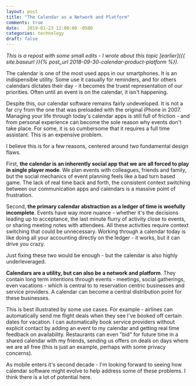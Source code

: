 ```yaml
---
layout: post
title: "The Calendar as a Network and Platform"
comments: true
date:   2019-01-23 12:00:00 -0500
categories: technology
draft: false
---
```


_This is a repost with some small edits - I wrote about this topic [earlier]({{ site.baseurl }}{% post_url 2018-09-30-calendar-product-platform %})._

The calendar is one of the most used apps in our smartphones. It is an indispensible utility. Some use it casually for reminders, and for others calendars dictates their day - it becomes the truest representation of our priorities. Often until an event is on the calendar, it isn't happening.

Despite this, our calendar software remains fairly undeveloped. It is not a far cry from the one that was preloaded with the original iPhone in 2007. Managing your life through today's calendar apps is still full of friction - and from personal experience can become the sole reason why events don't take place. For some, it is so cumbersome that it requires a full time assistant. This is an expensive problem.

I believe this is for a few reasons, centered around two fundamental design flaws.

First, **the calendar is an inherently social app that we are all forced to play in single player mode**. We plan events with colleagues, friends and family, but the social mechanics of event planning feels like a bad turn based game. The lack of real time back and forth, the consistent context switching between our communication apps and calendars is a massive point of frustration.

Second, **the primary calendar abstraction as a ledger of time is woefully incomplete**. Events have way more nuance - whether it's the decisions leading up to acceptance, the last minute flurry of activity close to events, or sharing meeting notes with attendees. All these activities require context switching that could be unnecessary. Working through a calendar today is like doing all your accounting directly on the ledger - it works, but it can drive you crazy.

Just fixing these two would be enough - but the calendar is also highly underleveraged. 

**Calendars are a utility, but can also be a network and platform**. They contain long term intentions through events - meetings, social gatherings, even vacations - which is central to to reservation centric businesses and service providers. A calendar can become a central distribution point for these businesses.

This is best illustrated by some use cases. For example - airlines can automatically send me flight deals when they see I've booked off certain dates for vacation. I can automatically book service providers without explicit contact by adding an event to my calendar and getting real time feedback on availability. Restaurants can even "bid" for future time in a shared calendar with my friends, sending us offers on deals on days where we are all free (this is just an example, perhaps with some privacy concerns). 

As mobile enters it's second decade - I'm looking forward to seeing how calendar software might evolve to help address some of these problems. I think there is a lot of potential here.